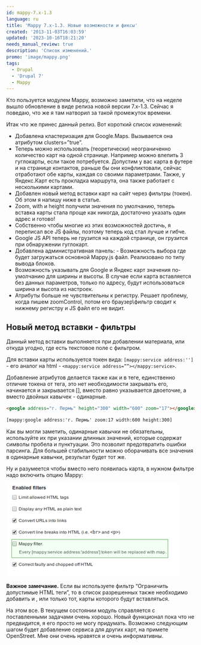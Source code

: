 ```yaml
---
id: mappy-7.x-1.3
language: ru
title: 'Mappy 7.x-1.3. Новые возможности и фиксы'
created: '2013-11-03T16:03:59'
updated: '2023-10-16T18:21:20'
needs_manual_review: true
description: 'Список изменений.'
promo: 'image/mappy.png'
tags:
  - Drupal
  - 'Drupal 7'
  - Mappy
---
```


Кто пользуется модулем Mappy, возможно заметили, что на неделе вышло обновление в виде релиза новой версии 7.x-1.3. Сейчас я поведаю, что же я там натворил за такой промежуток времени.

Итак что же принес данный релиз. Вот короткий список изменений:

- Добавлена кластеризация для Google.Maps. Вызывается она атрибутом clusters=”true”.
- Теперь можно использовать (теоретически) неограниченно количество карт на одной странице. Например можно влепить 3 гуглокарты, если такое потребуется. Допустим у вас карта в футере и на странице контактов, раньше бы они конфликтовали, сейчас отработают обе карты, каждая со своими параметрами. Также, у Яндекс.Карт есть прокладка маршрута, она также работает с несколькими картами.
- Добавлен новый метод вставки карт на сайт через фильтры (токен). Об этом я напишу ниже в статье.
- Zoom, with и height получили значения по умолчанию, теперь вставка карты стала проще как никогда, достаточно указать один адрес и готово!
- Собственно чтобы многие из этих возможностей достичь, я переписал все JS файлы, поэтому теперь код стал лучше и гибче.
- Google JS API теперь не грузится на каждой странице, он грузится при обнаружении гуглокарт.
- Добавлена административная панель: - Возможность выбора где будет загружаться основной Mappy.js файл. Реализовано по типу вывода блоков.
- Возможность указывать для Google и Яндекс карт значения по-умолчанию для ширины и высоты. В случае если карта вставляется без данных параметров, только по адресу, будут использоваться ширина и высота из настроек.
- Атрибуты больше не чувствительны к регистру. Решает проблему, когда пишем zoomControl, потом его браузер\\фильтр сводит к нижнему регистру и JS файл его не видит.

Новый метод вставки - фильтры
-----------------------------

Данный метод вставки выполняется при добавлении материала, или откуда угодно, где есть текстовое поле с фильтром.

Для вставки карты используется токен вида: `[mappy:service address:'']` - его аналог на html - `<mappy:service address=””></mappy:service>`.

Добавление атрибутов делается также как и в теге, единственно отличие токена от тега, это нет необходимости закрывать его, начинается и закрывается [], вместо равно указывается двоеточие, а вместо двойных кавычек - одинарные.




~~~html {"header":"html"}
<google address="г. Пермь" height="300" width="600" zoom="17"></google>
~~~

~~~html {"header":"token"}
[mappy:google address:'г. Пермь' zoom:17 width:600 height:300]
~~~

Как вы могли заметить, одинарные кавычки не обязательны, используйте их при указании длинных значений, которые содержат символы пробела и пунктуации. Это позволит предотвратить ошибки парсинга. Для большей стабильности можно оборачивать все значения в одинарные кавычки, результат будет тот же.

Ну и разумеется чтобы вместо него появилась карта, в нужном фильтре надо включить опцию Mappy:

![Mappy filter](image/1%20(16).png)


**Важное замечание.** Если вы используете фильтр “Ограничить допустимые HTML теги”, то в список разрешенных также необходимо добавить <yandex> и <google>, или только тот, карты которого будут вставляться.

На этом все. В текущем состоянии модуль справляется с поставленными задачами очень хорошо. Новый функционал пока что не предвидится, я его просто не могу придумать. Возможно следующим шагом будет добавление сервиса для других карт, на примете OpenStreet. Мне они очень нравятся и очень информативны.

